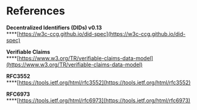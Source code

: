 # References

**Decentralized Identifiers (DIDs) v0.13**\
****[https://w3c-ccg.github.io/did-spec](https://w3c-ccg.github.io/did-spec)

**Verifiable Claims**\
****[https://www.w3.org/TR/verifiable-claims-data-model](https://www.w3.org/TR/verifiable-claims-data-model)

**RFC3552**\
****[https://tools.ietf.org/html/rfc3552](https://tools.ietf.org/html/rfc3552)

**RFC6973**\
****[https://tools.ietf.org/html/rfc6973](https://tools.ietf.org/html/rfc6973)
